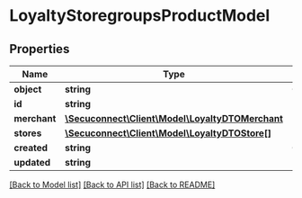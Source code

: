 # LoyaltyStoregroupsProductModel

## Properties
Name | Type | Description | Notes
------------ | ------------- | ------------- | -------------
**object** | **string** | Object of loyalty store group | 
**id** | **string** | Id of loyalty store group | 
**merchant** | [**\Secuconnect\Client\Model\LoyaltyDTOMerchant**](LoyaltyDTOMerchant.md) | Merchant data for loyalty | 
**stores** | [**\Secuconnect\Client\Model\LoyaltyDTOStore[]**](LoyaltyDTOStore.md) | LoyaltyStoregroupsProductModel | 
**created** | **string** | Creation date | 
**updated** | **string** | Update date | 

[[Back to Model list]](../README.md#documentation-for-models) [[Back to API list]](../README.md#documentation-for-api-endpoints) [[Back to README]](../README.md)


